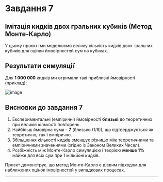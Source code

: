 # Завдання 7

## Імітація кидків двох гральних кубиків (Метод Монте-Карло)

У цьому проєкті ми моделюємо велику кількість кидків двох гральних кубиків для оцінки ймовірностей сум на кубиках.

## Результати симуляції

Для **1 000 000** кидків ми отримали такі приблизні ймовірності (приклад):

![image](https://github.com/user-attachments/assets/88f81609-26e7-4e47-aac0-6c48237f778c)

## Висновки до завдання 7

1. Експериментальні (емпіричні) ймовірності **близькі** до теоретичних при великій кількості повторень.
2. Найбільш ймовірна сума – **7** (близько \(1/6\)), що підтверджується як теоретично, так і емпірично.
3. Збільшення кількості кидків зменшує різницю між теоретичними та емпіричними значеннями (згідно із Законом Великих Чисел).
4. Розбіжність між Монте-Карло симуляцією і теорією **менше 1%** майже для всіх сум при 1 мільйоні кидків.

Проєкт демонструє, що метод Монте-Карло є дієвим підходом для наближених оцінок імовірностей у випадкових процесах.

---
